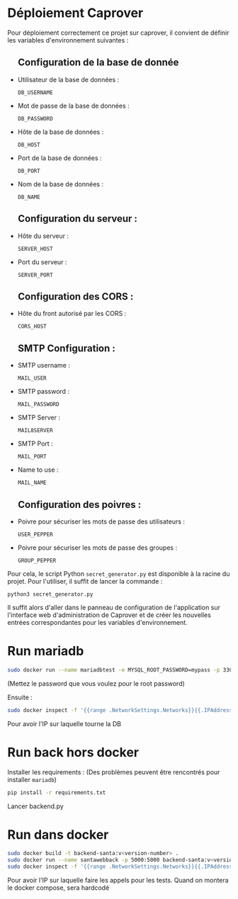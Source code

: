 # Déploiement Caprover

Pour déploiement correctement ce projet sur caprover, il convient de définir les variables d'environnement suivantes :
<ul>
  <h2>Configuration de la base de donnée</h2>
  <li> Utilisateur de la base de données :
        
    DB_USERNAME
  </li>
  <li> Mot de passe de la base de données :
        
    DB_PASSWORD
  </li>
  <li> Hôte de la base de données :
        
    DB_HOST
  </li>
  <li> Port de la base de données :
        
    DB_PORT
  </li>
  <li> Nom de la base de données :
        
    DB_NAME
  </li>
  <h2>Configuration du serveur :</h2>
  <li> Hôte du serveur :
        
    SERVER_HOST
  </li>
  <li> Port du serveur :
        
    SERVER_PORT
  </li>
  <h2>Configuration des CORS :</h2>
    <li> Hôte du front autorisé par les CORS :
        
    CORS_HOST
  </li>
  <h2>SMTP Configuration :</h2>
  <li> SMTP username :
        
    MAIL_USER
  </li>
  <li> SMTP password :
        
    MAIL_PASSWORD
  </li>
  <li> SMTP Server :
        
    MAIL8SERVER
  </li>
  <li> SMTP Port :
        
    MAIL_PORT
  </li>
  <li> Name to use :
        
    MAIL_NAME
  </li>
  <h2>Configuration des poivres :</h2>
  <li> Poivre pour sécuriser les mots de passe des utilisateurs : 
    
    USER_PEPPER
  </li>
  <li> Poivre pour sécuriser les mots de passe des groupes :
    
    GROUP_PEPPER
  </li>
</ul>

Pour cela, le script Python ```secret_generator.py``` est disponible à la racine du projet. Pour l'utiliser, il suffit de lancer la commande :

    python3 secret_generator.py

Il suffit alors d'aller dans le panneau de configuration de l'application sur l'interface web d'administration de Caprover et de créer les nouvelles entrées correspondantes pour les variables d'environnement.

# Run mariadb
```sh
sudo docker run --name mariadbtest -e MYSQL_ROOT_PASSWORD=mypass -p 3306:3306 -d docker.io/library/mariadb:latest
```
(Mettez le password que vous voulez pour le root password)

Ensuite :
``` sh
sudo docker inspect -f '{{range .NetworkSettings.Networks}}{{.IPAddress}}{{end}}' mariadbtest
```
Pour avoir l'IP sur laquelle tourne la DB


# Run back hors docker

Installer les requirements :
(Des problèmes peuvent être rencontrés pour installer `mariadb`)

```sh
pip install -r requirements.txt
```

Lancer backend.py

# Run dans docker

```sh
sudo docker build -t backend-santa:v<version-number> .
sudo docker run --name santawebback -p 5000:5000 backend-santa:v<version-number>
sudo docker inspect -f '{{range .NetworkSettings.Networks}}{{.IPAddress}}{{end}}' santawebback
```

Pour avoir l'IP sur laquelle faire les appels pour les tests.
Quand on montera le docker compose, sera hardcodé
